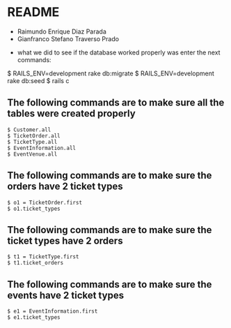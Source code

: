 # README

* Raimundo Enrique Diaz Parada
* Gianfranco Stefano Traverso Prado

- what we did to see if the database worked properly was enter the next commands:

$ RAILS_ENV=development rake db:migrate
$ RAILS_ENV=development rake db:seed
$ rails c

## The following commands are to make sure all the tables were created properly
```shell
$ Customer.all
$ TicketOrder.all
$ TicketType.all
$ EventInformation.all
$ EventVenue.all
```

## The following commands are to make sure the orders have 2 ticket types
```shell
$ o1 = TicketOrder.first
$ o1.ticket_types
```
## The following commands are to make sure the ticket types have 2 orders
```shell
$ t1 = TicketType.first
$ t1.ticket_orders
```
## The following commands are to make sure the events have 2 ticket types
```shell
$ e1 = EventInformation.first
$ e1.ticket_types
```

